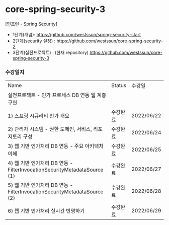 # core-spring-security-3
[인프런 - Spring Security]
- 1단계(개념): https://github.com/westssun/spring-security-start
- 2단계(security 설정) : https://github.com/westssun/core-spring-security-2 
- 3단계(실전프로젝트) : (현재 repository) https://github.com/westssun/core-spring-security-3


### 수강일지
| | | |
|-|-|-|
|Name|Status|수강일|
|실전프로젝트 - 인가 프로세스 DB 연동 웹 계층 구현| | |
|1) 스프링 시큐리티 인가 개요|수강완료|2022/06/22|
|2) 관리자 시스템 - 권한 도메인, 서비스, 리포지토리 구성|수강완료|2022/06/24|
|3) 웹 기반 인가처리 DB 연동 - 주요 아키텍처 이해|수강완료|2022/06/25|
|4) 웹 기반 인가처리 DB 연동 - FilterInvocationSecurityMetadataSource (1)|수강완료|2022/06/27|
|5) 웹 기반 인가처리 DB 연동 - FilterInvocationSecurityMetadataSource (2)|수강완료|2022/06/28|
|6) 웹 기반 인가처리 실시간 반영하기 |수강완료|2022/06/29|
